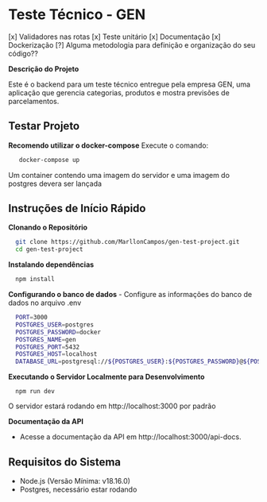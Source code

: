 # Teste Técnico - GEN

[x] Validadores nas rotas
[x] Teste unitário
[x] Documentação
[x] Dockerização
[?] Alguma metodologia para definição e organização do seu código??

**Descrição do Projeto**

Este é o backend para um teste técnico entregue pela empresa GEN, uma aplicação que gerencia categorias, produtos e mostra previsões de parcelamentos.

## Testar Projeto
 **Recomendo utilizar o docker-compose**
 Execute o comando:
 ```bash
    docker-compose up 
 ```
Um container contendo uma imagem do servidor e uma imagem do postgres devera ser lançada 

## **Instruções de Início Rápido**

**Clonando o Repositório**
  ```bash
    git clone https://github.com/MarllonCampos/gen-test-project.git
    cd gen-test-project
  ```
**Instalando dependências**
```bash
  npm install
```
**Configurando o banco de dados**
    - Configure as informações do banco de dados no arquivo .env
```bash
  PORT=3000
  POSTGRES_USER=postgres
  POSTGRES_PASSWORD=docker
  POSTGRES_NAME=gen
  POSTGRES_PORT=5432
  POSTGRES_HOST=localhost
  DATABASE_URL=postgresql://${POSTGRES_USER}:${POSTGRES_PASSWORD}@${POSTGRES_HOST}:${POSTGRES_PORT}/${POSTGRES_NAME}
```
**Executando o Servidor Localmente para Desenvolvimento**
```
  npm run dev
```
  O servidor estará rodando em http://localhost:3000 por padrão
  
**Documentação da API**
  - Acesse a documentação da API em http://localhost:3000/api-docs.

## Requisitos do Sistema
  - Node.js (Versão Mínima: v18.16.0)
  - Postgres, necessário estar rodando

